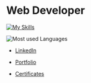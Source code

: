 # Web Developer

[![My Skills](https://skillicons.dev/icons?i=angular,react,nextjs,nodejs,express,nestjs,typescript,javascript,spring,java&theme=light)](https://skillicons.dev)

![Most used Languages](https://github-readme-stats.vercel.app/api/top-langs/?username=jpin730&layout=compact&theme=transparent)

- [LinkedIn](https://linkedin.com/in/jpin730)

- [Portfolio](https://jpin730.github.io)

- [Certificates](https://jpin730.github.io/certificates)
